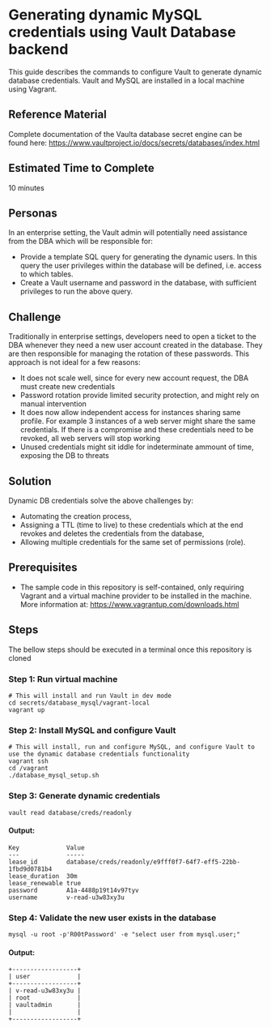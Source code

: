 # Generating dynamic MySQL credentials using Vault Database backend

This guide describes the commands to configure Vault to generate dynamic database credentials. Vault and MySQL are installed in a local machine using Vagrant.

## Reference Material
Complete documentation of the Vaulta database secret engine can be found here:
https://www.vaultproject.io/docs/secrets/databases/index.html

## Estimated Time to Complete
10 minutes

## Personas
In an enterprise setting, the Vault admin will potentially need assistance from the DBA which will be responsible for:
- Provide a template SQL query for generating the dynamic users. In this query the user privileges within the database will be defined, i.e. access to which tables.
- Create a Vault username and password in the database, with sufficient privileges to run the above query.

## Challenge
Traditionally in enterprise settings, developers need to open a ticket to the DBA whenever they need a new user account created in the database. They are then responsible for managing the rotation of these passwords. This approach is not ideal for a few reasons:
- It does not scale well, since for every new account request, the DBA must create new credentials
- Password rotation provide limited security protection, and might rely on manual intervention
- It does now allow independent access for instances sharing same profile. For example 3 instances of a web server might share the same credentials. If there is a compromise and these credentials need to be revoked, all web servers will stop working
- Unused credentials might sit iddle for indeterminate ammount of time, exposing the DB to threats

## Solution
Dynamic DB credentials solve the above challenges by:
- Automating the creation process, 
- Assigning a TTL (time to live) to these credentials which at the end revokes and deletes the credentials from the database, 
- Allowing multiple credentials for the same set of permissions (role).

## Prerequisites
- The sample code in this repository is self-contained, only requiring Vagrant and a virtual machine provider to be installed in the machine. More information at: https://www.vagrantup.com/downloads.html

## Steps
The bellow steps should be executed in a terminal once this repository is cloned

### Step 1: Run virtual machine
```
# This will install and run Vault in dev mode
cd secrets/database_mysql/vagrant-local
vagrant up
```

### Step 2: Install MySQL and configure Vault
```
# This will install, run and configure MySQL, and configure Vault to use the dynamic database credentials functionality
vagrant ssh
cd /vagrant
./database_mysql_setup.sh
```

### Step 3: Generate dynamic credentials
```
vault read database/creds/readonly
```

#### Output:
```
Key            	Value
---            	-----
lease_id       	database/creds/readonly/e9fff0f7-64f7-eff5-22bb-1fbd9d0781b4
lease_duration 	30m
lease_renewable	true
password       	A1a-4488p19t14v97tyv
username       	v-read-u3w83xy3u
```

### Step 4: Validate the new user exists in the database
```
mysql -u root -p'R00tPassword' -e "select user from mysql.user;"
```

#### Output:
```
+------------------+
| user             |
+------------------+
| v-read-u3w83xy3u |
| root             |
| vaultadmin       |
|                  |
+------------------+
```
